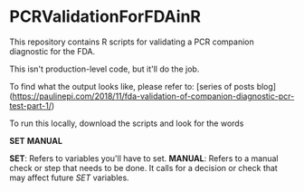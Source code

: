# PCRValidationForFDAinR
This repository contains R scripts for validating a PCR companion diagnostic for the FDA. 

This isn't production-level code, but it'll do the job.

To find what the output looks like, please refer to: [series of posts blog] (https://paulinepi.com/2018/11/fda-validation-of-companion-diagnostic-pcr-test-part-1/)

To run this locally, download the scripts and look for the words

**SET**
**MANUAL**

**SET**: Refers to variables you'll have to set.
**MANUAL**: Refers to a manual check or step that needs to be done. It calls for a decision or check that may affect future _SET_ variables.
